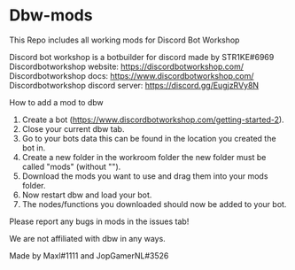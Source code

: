 # Dbw-mods
This Repo includes all working mods for Discord Bot Workshop

Discord bot workshop is a botbuilder for discord made by STR1KE#6969
Discordbotworkshop website: https://discordbotworkshop.com/
Discordbotworkshop docs: https://www.discordbotworkshop.com/
Discordbotworkshop discord server: https://discord.gg/EugjzRVy8N

How to add a mod to dbw
1. Create a bot (https://www.discordbotworkshop.com/getting-started-2).
2. Close your current dbw tab.
3. Go to your bots data this can be found in the location you created the bot in.
4. Create a new folder in the workroom folder the new folder must be called "mods" (without "").
5. Download the mods you want to use and drag them into your mods folder.
6. Now restart dbw and load your bot.
7. The nodes/functions you downloaded should now be added to your bot.

Please report any bugs in mods in the issues tab!

We are not affiliated with dbw in any ways.

Made by Maxl#1111 and JopGamerNL#3526
